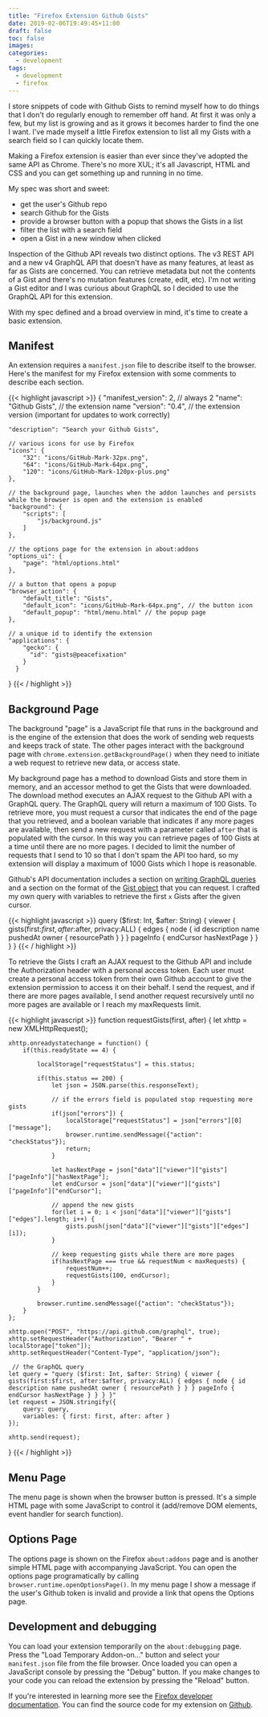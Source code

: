```yaml
---
title: "Firefox Extension Github Gists"
date: 2019-02-06T19:49:45+11:00
draft: false
toc: false
images:
categories:
  - development
tags:
  - development
  - firefox
---
```


I store snippets of code with Github Gists to remind myself how to do things that I don't do regularly enough to remember off hand. At first it was only a few, but my list is growing and as it grows it becomes harder to find the one I want. I've made myself a little Firefox extension to list all my Gists with a search field so I can quickly locate them.

Making a Firefox extension is easier than ever since they've adopted the same API as Chrome. There's no more XUL; it's all Javascript, HTML and CSS and you can get something up and running in no time.

My spec was short and sweet:
- get the user's Github repo
- search Github for the Gists
- provide a browser button with a popup that shows the Gists in a list
- filter the list with a search field
- open a Gist in a new window when clicked

Inspection of the Github API reveals two distinct options. The v3 REST API and a new v4 GraphQL API that doesn't have as many features, at least as far as Gists are concerned. You can retrieve metadata but not the contents of a Gist and there's no mutation features (create, edit, etc). I'm not writing a Gist editor and I was curious about GraphQL so I decided to use the GraphQL API for this extension.

With my spec defined and a broad overview in mind, it's time to create a basic extension.

## Manifest

An extension requires a `manifest.json` file to describe itself to the browser. Here's the manifest for my Firefox extension with some comments to describe each section.

{{< highlight javascript >}}
{
    "manifest_version": 2, // always 2
    "name": "Github Gists", // the extension name
    "version": "0.4", // the extension version (important for updates to work correctly)

    "description": "Search your Github Gists",

    // various icons for use by Firefox
    "icons": {
        "32": "icons/GitHub-Mark-32px.png",
        "64": "icons/GitHub-Mark-64px.png",
        "120": "icons/GitHub-Mark-120px-plus.png"
    },

    // the background page, launches when the addon launches and persists while the browser is open and the extension is enabled
    "background": {
        "scripts": [
            "js/background.js"
        ]
    },

    // the options page for the extension in about:addons
    "options_ui": {
        "page": "html/options.html"
    },

    // a button that opens a popup
    "browser_action": {
		"default_title": "Gists",
		"default_icon": "icons/GitHub-Mark-64px.png", // the button icon
		"default_popup": "html/menu.html" // the popup page
	},

    // a unique id to identify the extension
    "applications": {
        "gecko": {
          "id": "gists@peacefixation"
        }
      }
}
{{< / highlight >}}


## Background Page

The background "page" is a JavaScript file that runs in the background and is the engine of the extension that does the work of sending web requests and keeps track of state. The other pages interact with the background page with `chrome.extension.getBackgroundPage()` when they need to initiate a web request to retrieve new data, or access state.

My background page has a method to download Gists and store them in memory, and an accessor method to get the Gists that were downloaded. The download method executes an AJAX request to the Github API with a GraphQL query. The GraphQL query will return a maximum of 100 Gists. To retrieve more, you must request a cursor that indicates the end of the page that you retrieved, and a boolean variable that indicates if any more pages are available, then send a new request with a parameter called `after` that is populated with the cursor. In this way you can retrieve pages of 100 Gists at a time until there are no more pages. I decided to limit the number of requests that I send to 10 so that I don't spam the API too hard, so my extension will display a maximum of 1000 Gists which I hope is reasonable.

Github's API documentation includes a section on [writing GraphQL queries](https://developer.github.com/v4/guides/forming-calls/) and a section on the format of the [Gist object](https://developer.github.com/v4/object/gist/) that you can request. I crafted my own query with variables to retrieve the first `x` Gists after the given cursor.

{{< highlight javascript >}}
query ($first: Int, $after: String) { viewer { gists(first:$first, after:$after, privacy:ALL) { edges { node { id description name pushedAt owner { resourcePath } } } pageInfo { endCursor hasNextPage } } } }
{{< / highlight >}}

To retrieve the Gists I craft an AJAX request to the Github API and include the Authorization header with a personal access token. Each user must create a personal access token from their own Github account to give the extension permission to access it on their behalf. I send the request, and if there are more pages available, I send another request recursively until no more pages are available or I reach my maxRequests limit.

{{< highlight javascript >}}
function requestGists(first, after) {
    let xhttp = new XMLHttpRequest();
    
    xhttp.onreadystatechange = function() {
        if(this.readyState == 4) {
            
            localStorage["requestStatus"] = this.status;

            if(this.status == 200) {
                let json = JSON.parse(this.responseText);

                // if the errors field is populated stop requesting more gists
                if(json["errors"]) {
                    localStorage["requestStatus"] = json["errors"][0]["message"];
                    browser.runtime.sendMessage({"action": "checkStatus"});
                    return;
                }

                let hasNextPage = json["data"]["viewer"]["gists"]["pageInfo"]["hasNextPage"];
                let endCursor = json["data"]["viewer"]["gists"]["pageInfo"]["endCursor"];

                // append the new gists
                for(let i = 0; i < json["data"]["viewer"]["gists"]["edges"].length; i++) {
                    gists.push(json["data"]["viewer"]["gists"]["edges"][i]);
                }

                // keep requesting gists while there are more pages
                if(hasNextPage === true && requestNum < maxRequests) {
                    requestNum++;
                    requestGists(100, endCursor);
                }
            }

            browser.runtime.sendMessage({"action": "checkStatus"});
        }
    };

    xhttp.open("POST", "https://api.github.com/graphql", true);
    xhttp.setRequestHeader("Authorization", "Bearer " + localStorage["token"]);
    xhttp.setRequestHeader("Content-Type", "application/json");
 
     // the GraphQL query
    let query = "query ($first: Int, $after: String) { viewer { gists(first:$first, after:$after, privacy:ALL) { edges { node { id description name pushedAt owner { resourcePath } } } pageInfo { endCursor hasNextPage } } } }"
    let request = JSON.stringify({
        query: query,
        variables: { first: first, after: after }
    });

    xhttp.send(request);
}
{{< / highlight >}}

## Menu Page

The menu page is shown when the browser button is pressed. It's a simple HTML page with some JavaScript to control it (add/remove DOM elements, event handler for search function).

## Options Page

The options page is shown on the Firefox `about:addons` page and is another simple HTML page with accompanying JavaScript. You can open the options page programatically by calling `browser.runtime.openOptionsPage()`. In my menu page I show a message if the user's Github token is invalid and provide a link that opens the Options page.

## Development and debugging

You can load your extension temporarily on the `about:debugging` page. Press the "Load Temporary Addon-on..." button and select your `manifest.json` file from the file browser. Once loaded you can open a JavaScript console by pressing the "Debug" button. If you make changes to your code you can reload the extension by pressing the "Reload" button.

If you're interested in learning more see the [Firefox developer documentation](https://developer.mozilla.org/en-US/docs/Mozilla/Add-ons/WebExtensions). You can find the source code for my extension on [Github](https://github.com/peacefixation/firefox-github-gists).

